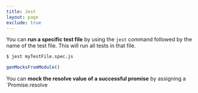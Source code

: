 ```yaml
---
title: Jest
layout: page
exclude: true
---
```


You can **run a specific test file** by using the `jest` command followed by the name of the test file. This will run all tests in that file.
```bash
$ jest myTestFile.spec.js
```


```js
genMocksFromModule()
```

You can **mock the resolve value of a successful promise** by assigning a `Promise.resolve
<!--stackedit_data:
eyJoaXN0b3J5IjpbLTEwMzAzMTgyNzgsLTE1MDA5NTQ2NzAsNz
Q4NjM5MTE1XX0=
-->
